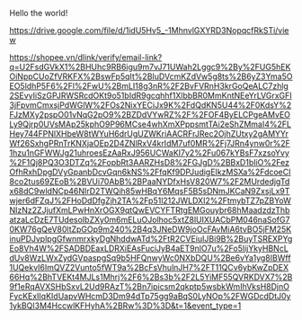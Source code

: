 Hello the world!

https://drive.google.com/file/d/1idU5Hv5_-1MhnvlGXYRD3NopqcfRkSTi/view

https://shopee.vn/dlink/verify/email-link?q=U2FsdGVkX1%2BHUhc9RB6igu9m7vJ71UWah2Lggc9%2By%2FUG5hEKOiNppCUoZfVRKFX%2BswFp5qIt%2BIuDVcmKZdVw5g8ts%2B6yZ3Yma5OEO5ldhP5F6%2Fl%2FwU%2BmLI18g3nR%2F2BvFVRnH3krGoQeALC7zhlg2SEvyIiSzGPJRWSRcdOKt9o51bIdR9gcqhhf1XlbbBR0MmKntNEeYrLVGrxGFI3jFpvmCmxsjPdWGlW%2FOs2NixYECiJx9K%2FdQdKN5U44%2F0KdsY%2FJzMXy2pspO01vNqG2pO9%2BZDdVYwRZ%2F%2FOF4ByELCPgeAMvEOLy9Qjrp0UVsMAp25kphO9P96MCse4whXmXPppsmtTAi2eShZMmaI4%2FLHey744FPNlXHbeW8tWYuH6drUgUZWKriAACRFrJRec2OjhZUtxy2gAMYYrWf26SxhgPRnTrKNXjaOEp2D4ZNlRxV4krIdM7uf0MR%2Fj7JRn4ynw0r%2F1hzu1nGFWWJg21uhroesEzAaRxJ956UCWaKI7y2%2Fu067kYBsF7xzsoYvy%2F1Qj8PQ3O3DTZq%2FopbRt3AARZHsD8%2FGJgD%2BBxD1bIiO%2FezOfhRxhDpgDVyGpanbDcvGqn6kNS%2FfqKf9DPJudigEIkzMSXa%2FdcoeCI8co2tus69ZEoB%2BVUi70AbB%2BPaaNYDfxHsV820W7%2F2MUrdedjgTdx68dC9wldNCp46NIrD2TWQih85wHBqY6MqsF5B5sDNmJKCaN9ZxsjLx9Twjer6dFZqJ%2FHoDdDfgZjh2TA%2Fp51l212JWLDXI2%2FtmybTZ7pZBYoWNIzNz2ZJjufXmLPwHnXrOGX9qtQwEVCYFTRtgEMGouybr68hMaadzdzThbatzaLcDzE7TUdesoIbZXy0m6mELuOJolhoc5xtZ8lUIXUACbPM046naSofG70KW76gQeV80ltZpGOp9m240%2B4q3JNeDW9joOcFAvMiA6tvBO5jFM25KinuPDJvplpgGfwnmrxkyDgNhddwATd%2FtR2CVEiuIJBi9B%2BuyTSREXPYgEo8Vh4W%2FSADBDEaxLDRXiEAsFuciJyB4aET9nlO7u%2Fo5lijYkyHBNcLdUv8WzLWxZydGVpaspgSq9b5HFQnwyWc0NXbDQU%2Be6vYa1yg8IBWff1UQekvI6ImQVZ2Vunto5fWT9a%2BcFsVhulnJH7%2FT11QCv6ybKwZpDEX66Hq%2BhTVEKt4MJLs1Mhrj%2F6%2Bs3b%2F2L5YiMF55QVRKDVX7%2B9f1eRqAVXSHbSxvL2Ud9RAzT%2Bn7ipicsm2qkptp5wsbkWmIhVksH8DjnOFycKExIIqKIdUapvWHcmD3Dm94dTp75gg9aBqS0LyNOp%2FWGDcdDtJ0y1ykBQI3M4HccwlKFHyhA%2BRw%3D%3D&t=1&event_type=1
